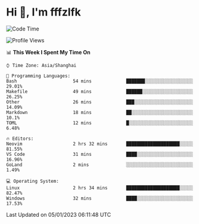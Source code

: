 # Hi 👋, I'm fffzlfk

<!--START_SECTION:waka-->
![Code Time](http://img.shields.io/badge/Code%20Time-8%20hrs%2037%20mins-blue)

![Profile Views](http://img.shields.io/badge/Profile%20Views-114-blue)

📊 **This Week I Spent My Time On** 

```text
⌚︎ Time Zone: Asia/Shanghai

💬 Programming Languages: 
Bash                     54 mins             ███████░░░░░░░░░░░░░░░░░░   29.01% 
Makefile                 49 mins             ██████░░░░░░░░░░░░░░░░░░░   26.25% 
Other                    26 mins             ███░░░░░░░░░░░░░░░░░░░░░░   14.09% 
Markdown                 18 mins             ██░░░░░░░░░░░░░░░░░░░░░░░   10.1% 
TOML                     12 mins             █░░░░░░░░░░░░░░░░░░░░░░░░   6.48%

🔥 Editors: 
Neovim                   2 hrs 32 mins       ████████████████████░░░░░   81.55% 
VS Code                  31 mins             ████░░░░░░░░░░░░░░░░░░░░░   16.96% 
GoLand                   2 mins              ░░░░░░░░░░░░░░░░░░░░░░░░░   1.49%

💻 Operating System: 
Linux                    2 hrs 34 mins       ████████████████████░░░░░   82.47% 
Windows                  32 mins             ████░░░░░░░░░░░░░░░░░░░░░   17.53%

```


 Last Updated on 05/01/2023 06:11:48 UTC
<!--END_SECTION:waka-->
